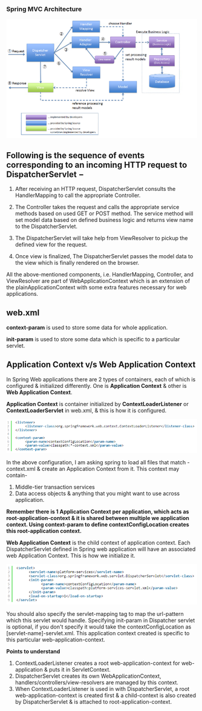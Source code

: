 ### Spring MVC Architecture
![Spring MVC](https://github.com/deepakmotlani/Notes/blob/master/Spring%20MVC/images/MVC-basics-1.PNG)

## Following is the sequence of events corresponding to an incoming HTTP request to DispatcherServlet −

1. After receiving an HTTP request, DispatcherServlet consults the HandlerMapping to call the appropriate Controller.

1. The Controller takes the request and calls the appropriate service methods based on used GET or POST method. The service method will set model data based on defined business logic and returns view name to the DispatcherServlet.

1. The DispatcherServlet will take help from ViewResolver to pickup the defined view for the request.

1. Once view is finalized, The DispatcherServlet passes the model data to the view which is finally rendered on the browser.

All the above-mentioned components, i.e. HandlerMapping, Controller, and ViewResolver are part of WebApplicationContext which is an extension of the plainApplicationContext with some extra features necessary for web applications.

## web.xml
**context-param** is used to store some data for whole application.

**init-param** is used to store some data which is specific to a particular servlet.

## Application Context v/s Web Application Context

In Spring Web applications there are 2 types of containers, each of which is configured & initialized differently. One is **Application Context** & other is **Web Application Context**.

**Application Context** is container initialized by **ContextLoaderListener** or **ContextLoaderServlet** in web.xml, & this is how it is configured.

![Context Loader](https://github.com/deepakmotlani/Notes/blob/master/Spring%20MVC/images/web-xml-context-loader.PNG)

In the above configuration, I am asking spring to load all files that match -context.xml & create an Application Context from it. This context may contain-
1. Middle-tier transaction services
2. Data access objects & anything that you might want to use across application.

**Remember there is 1 Application Context per application, which acts as root-application-context & it is shared between multiple we application context. Using context-param to define contextConfigLocation creates this root-application context.**

**Web Application Context** is the child context of application context. Each DispatcherServlet defined in Spring web application will have an associated web Application Context. This is how we initialize it.

![Dispatch Servlet](https://github.com/deepakmotlani/Notes/blob/master/Spring%20MVC/images/web-xml-dispatcher-servlet.PNG)

You should also specify the servlet-mapping tag to map the url-pattern which this servlet would handle. 
Specifying init-param in Dispatcher servlet is optional, if you don't specify it would take the contextConfigLocation as [servlet-name]-servlet.xml. This application context created is specific to this particular web-application-context.

**Points to understand**
1. ContextLoaderListener creates a root web-application-context for web-application & puts it in ServletContext.
2. DispatcherServlet creates its own WebApplicationContext, handlers/controllers/view-resolvers are managed by this context.
3. When ContextLoaderListener is used in with DispatcherServlet, a root web-application-context is created first & a child-context is also created by DispatcherServlet & is attached to root-application-context.
